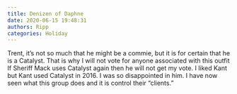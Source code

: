 ```yaml
---
title: Denizen of Daphne
date: 2020-06-15 19:48:31
authors: Ripp
categories: Holiday
---
```


 Trent, it’s not so much that he might be a commie, but it is for certain that he is a Catalyst.
That is why I will not vote for anyone associated with this outfit
If Sheriff Mack uses Catalyst again then he  will not get my vote. I liked Kant but Kant used Catalyst in 2016.   I was so disappointed in him.    I have now seen what this group does and it is control their “clients.”